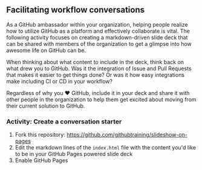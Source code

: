 ## Facilitating workflow conversations

As a GitHub ambassador within your organization, helping people realize how to utilize GitHub as a platform and effectively collaborate is vital. The following activity focuses on creating a markdown-driven slide deck that can be shared with members of the organization to get a glimpse into how awesome life on GitHub can be.

When thinking about what content to include in the deck, think back on what drew you to GitHub. Was it the integration of Issue and Pull Requests that makes it easier to get things done? Or was it how easy integrations make including CI or CD in your workflow?

Regardless of why you ❤️ GitHub, include it in your deck and share it with other people in the organization to help them get excited about moving from their current solution to GitHub.

### Activity: Create a conversation starter

1. Fork this repository: <https://github.com/githubtraining/slideshow-on-pages>
1. Edit the markdown lines of the `index.html` file with the content you'd like to be in your GitHub Pages powered slide deck
1. Enable GitHub Pages
